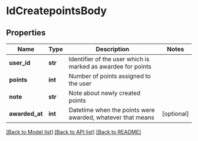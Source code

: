 # IdCreatepointsBody

## Properties
Name | Type | Description | Notes
------------ | ------------- | ------------- | -------------
**user_id** | **str** | Identifier of the user which is marked as awardee for points | 
**points** | **int** | Number of points assigned to the user | 
**note** | **str** | Note about newly created points | 
**awarded_at** | **int** | Datetime when the points were awarded, whatever that means | [optional] 

[[Back to Model list]](../README.md#documentation-for-models) [[Back to API list]](../README.md#documentation-for-api-endpoints) [[Back to README]](../README.md)

